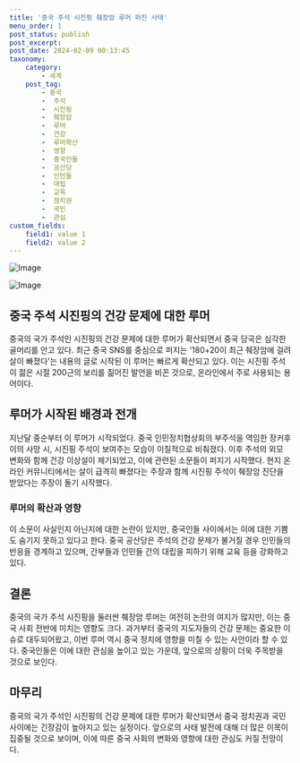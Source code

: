 ```yaml
---
title: '중국 주석 시진핑 췌장암 루머 퍼진 사태'
menu_order: 1
post_status: publish
post_excerpt: 
post_date: 2024-02-09 00:13:45
taxonomy:
    category:
        - 세계
    post_tag:
        - 중국
        -  주석
        -  시진핑
        -  췌장암
        -  루머
        -  건강
        -  루머확산
        -  영향
        -  중국인들
        -  공산당
        -  인민들
        -  대립
        -  교육
        -  정치권
        -  국민
        -  관심
custom_fields:
    field1: value 1
    field2: value 2
---
```


![Image](https://imgnews.pstatic.net/image/031/2024/02/08/0000811532_001_20240208092101092.jpg?type=w647)

![Image](https://imgnews.pstatic.net/image/031/2024/02/08/0000811532_002_20240208092101115.jpg?type=w647)

## 중국 주석 시진핑의 건강 문제에 대한 루머
중국의 국가 주석인 시진핑의 건강 문제에 대한 루머가 확산되면서 중국 당국은 심각한 골머리를 안고 있다. 최근 중국 SNS를 중심으로 퍼지는 '180+20이 최근 췌장암에 걸려 살이 빠졌다'는 내용의 글로 시작된 이 루머는 빠르게 확산되고 있다. 이는 시진핑 주석이 젊은 시절 200근의 보리를 짊어진 발언을 비꼰 것으로, 온라인에서 주로 사용되는 용어이다.
## 루머가 시작된 배경과 전개
지난달 중순부터 이 루머가 시작되었다. 중국 인민정치협상회의 부주석을 역임한 장커후이의 사망 시, 시진핑 주석이 보여주는 모습이 이질적으로 비춰졌다. 이후 주석의 외모 변화와 함께 건강 이상설이 제기되었고, 이에 관련된 소문들이 퍼지기 시작했다. 현지 온라인 커뮤니티에서는 살이 급격히 빠졌다는 주장과 함께 시진핑 주석이 췌장암 진단을 받았다는 주장이 돌기 시작했다.
### 루머의 확산과 영향
이 소문이 사실인지 아닌지에 대한 논란이 있지만, 중국인들 사이에서는 이에 대한 기쁨도 숨기지 못하고 있다고 한다. 중국 공산당은 주석의 건강 문제가 불거질 경우 인민들의 반응을 경계하고 있으며, 간부들과 인민들 간의 대립을 피하기 위해 교육 등을 강화하고 있다.
## 결론
중국의 국가 주석 시진핑을 둘러싼 췌장암 루머는 여전히 논란의 여지가 많지만, 이는 중국 사회 전반에 미치는 영향도 크다. 과거부터 중국의 지도자들의 건강 문제는 중요한 이슈로 대두되어왔고, 이번 루머 역시 중국 정치에 영향을 미칠 수 있는 사안이라 할 수 있다. 중국인들은 이에 대한 관심을 높이고 있는 가운데, 앞으로의 상황이 더욱 주목받을 것으로 보인다.
## 마무리
중국의 국가 주석인 시진핑의 건강 문제에 대한 루머가 확산되면서 중국 정치권과 국민 사이에는 긴장감이 높아지고 있는 실정이다. 앞으로의 사태 발전에 대해 더 많은 이목이 집중될 것으로 보이며, 이에 따른 중국 사회의 변화와 영향에 대한 관심도 커질 전망이다.
